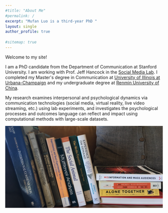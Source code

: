 ```yaml
---
#title: "About Me"
#permalink: /
excerpt: "Mufan Luo is a third-year PhD "
layout: single
author_profile: true

#sitemap: true
---
```




Welcome to my site!

I am a PhD candidate from the Department of Communication at Stanford University. I am working with Prof. Jeff Hancock in the [Social Media Lab](sml.stanford.edu). I completed my Master's degree in Communication at [University of Illinois at Urbana-Champaign](https://communication.illinois.edu/) and my undergraduate degree at [Renmin University of China](http://jcr.ruc.edu.cn/en/).

My research examines interpersonal and psychological dynamics via communication technologies (social media, virtual reality, live video streaming, etc.) using lab experiments, and investigates the psychological processes and outcomes language can reflect and impact using computational methods with large-scale datasets.

<!-- I'd like to have this centered. -->
![book JPG](/images/IMG_8871.JPG)
